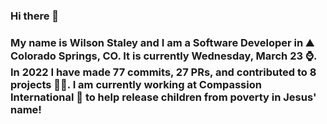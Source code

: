### Hi there 👋

### My name is Wilson Staley and I am a Software Developer in ⛰ Colorado Springs, CO.  It is currently Wednesday, March 23 ⌚. In 2022 I have made 77 commits, 27 PRs, and contributed to 8 projects 👨‍💻. I am currently working at Compassion International 🏢 to help release children from poverty in Jesus' name!